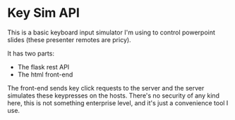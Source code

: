 # Key Sim API

This is a basic keyboard input simulator I'm using to control powerpoint slides
(these presenter remotes are pricy).

It has two parts:
- The flask rest API
- The html front-end

The front-end sends key click requests to the server and the server simulates
these keypresses on the hosts. There's no security of any kind here, this is
not something enterprise level, and it's just a convenience tool I use.
